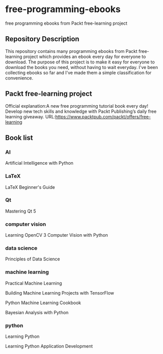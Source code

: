 # free-programming-ebooks
free programming ebooks from Packt free-learning project

## Repository Description
This repository contains many programming ebooks from Packt free-learning project which provides an ebook every day for everyone to download.
The purpose of this project is to make it easy for everyone to download the books you need, without having to wait everyday.
I've been collecting ebooks so far and I've made them a simple classification for convenience.

## Packt free-learning project
Official explanation:A new free programming tutorial book every day! 
Develop new tech skills and knowledge with Packt Publishing’s daily free learning giveaway.
URL:https://www.packtpub.com/packt/offers/free-learning

## Book list

### AI
  Artificial Intelligence with Python

### LaTeX
LaTeX Beginner's Guide

### Qt
Mastering Qt 5

### computer vision
Learning OpenCV 3 Computer Vision with Python

### data science
Principles of Data Science

### machine learning 
Practical Machine Learning

Building Machine Learning Projects with TensorFlow

Python Machine Learning Cookbook

Bayesian Analysis with Python

### python 
Learning Python

Learning Python Application Development



